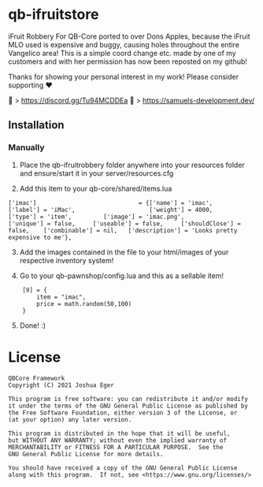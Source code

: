 # qb-ifruitstore
iFruit Robbery For QB-Core ported to over Dons Apples, because the iFruit MLO used is expensive and buggy, causing holes throughout the entire Vangelico area!
This is a simple coord change etc. made by one of my customers and with her permission has now been reposted on my github!


Thanks for showing your personal interest in my work! 
Please consider supporting ❤

🔗 > https://discord.gg/Tu94MCDDEa
🔗 > https://samuels-development.dev/


## Installation
### Manually
1. Place the qb-ifruitrobbery folder anywhere into your resources folder and ensure/start it in your server/resources.cfg

2. Add this item to your qb-core/shared/items.lua

```['imac']                             = {['name'] = 'imac',                               ['label'] = 'iMac',                     ['weight'] = 4000,         ['type'] = 'item',         ['image'] = 'imac.png',                         ['unique'] = false,     ['useable'] = false,     ['shouldClose'] = false,    ['combinable'] = nil,   ['description'] = 'Looks pretty expensive to me'},```


3. Add the images contained in the file to your html/images of your respective inventory system!

4. Go to your qb-pawnshop/config.lua and this as a sellable item!

```
    [9] = {
        item = "imac",
        price = math.random(50,100)
    }
```

5. Done! :)


# License

    QBCore Framework
    Copyright (C) 2021 Joshua Eger

    This program is free software: you can redistribute it and/or modify
    it under the terms of the GNU General Public License as published by
    the Free Software Foundation, either version 3 of the License, or
    (at your option) any later version.

    This program is distributed in the hope that it will be useful,
    but WITHOUT ANY WARRANTY; without even the implied warranty of
    MERCHANTABILITY or FITNESS FOR A PARTICULAR PURPOSE.  See the
    GNU General Public License for more details.

    You should have received a copy of the GNU General Public License
    along with this program.  If not, see <https://www.gnu.org/licenses/>

